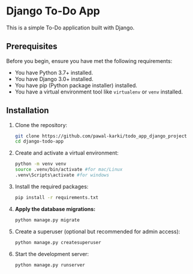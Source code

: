 # Django To-Do App

This is a simple To-Do application built with Django.

## Prerequisites

Before you begin, ensure you have met the following requirements:

- You have Python 3.7+ installed.
- You have Django 3.0+ installed.
- You have pip (Python package installer) installed.
- You have a virtual environment tool like `virtualenv` or `venv` installed.

## Installation

1. Clone the repository:

    ```sh
    git clone https://github.com/pawal-karki/todo_app_django_project
    cd django-todo-app
    ```

2. Create and activate a virtual environment:

    ```sh
    python -m venv venv
    source .venv/bin/activate #for mac/Linux
    .venv\Scripts\activate #for windows
    
    ```

3. Install the required packages:

    ```sh
    pip install -r requirements.txt
    ```

4. **Apply the database migrations:**

    ```sh
    python manage.py migrate
    ```

5. Create a superuser (optional but recommended for admin access):

    ```sh
    python manage.py createsuperuser
    ```

6. Start the development server:

    ```sh
    python manage.py runserver
    ```
